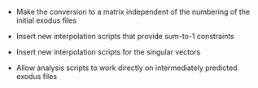 * Make the conversion to a matrix independent of the numbering
of the initial exodus files

* Insert new interpolation scripts that provide sum-to-1 constraints

* Insert new interpolation scripts for the singular vectors

* Allow analysis scripts to work directly on intermediately predicted
exodus files
